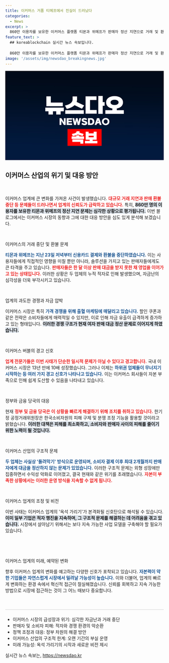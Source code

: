 ```yaml
---
title: 이커머스 거품 티메프에서 진실이 드러났다
categories:
  - News
excerpt: >
  860만 이용자를 보유한 이커머스 플랫폼 티몬과 위메프가 판매자 정산 지연으로 거래 및 환불을 중단하면서 업계가 비상사태에 빠졌다. 이로 인해 판매자들은 한 달 넘게 대금을 받지 못하고, 피해 규모는 최소 1000억원에 이를 것으로 전망된다.
feature_text: >
  ## koreablockchain 실시간 뉴스 속보입니다.

  860만 이용자를 보유한 이커머스 플랫폼 티몬과 위메프가 판매자 정산 지연으로 거래 및 환불을 중단하면서 업계가 비상사태에 빠졌다. 이로 인해 판매자들은 한 달 넘게 대금을 받지 못하고, 피해 규모는 최소 1000억원에 이를 것으로 전망된다.
image: '/assets/img/newsdao_breakingnews.jpg'
---
```


<p><img src="/assets/img/newsdao_breakingnews.jpg" alt="koreablockchain 속보" /></p>

<h2 data-ke-size="size26">이커머스 산업의 위기 및 대응 방안</h2>

<p data-ke-size="size16">&nbsp;</p>

<p>이커머스 업계에 큰 변화를 가져온 사건이 발생했습니다. <b><span style="color: #ee2323;">대규모 거래 지연과 판매 환불 중단 등 문제들이 드러나면서 업계의 신뢰도가 급락하고 있습니다.</span></b> 특히, <b><span style="background-color: #21538527;">860만 명의 이용자를 보유한 티몬과 위메프의 정산 지연 문제는 심각한 상황으로 평가됩니다.</span></b> 이번 블로그에서는 이커머스 시장의 동향과 그에 대한 대응 방안을 심도 있게 분석해 보겠습니다.</p>

<p data-ke-size="size16">&nbsp;</p>

<p>이커머스의 거래 중단 및 환불 문제</p>

<p><b><span style="color: #1a5490;">티몬과 위메프는 지난 23일 저녁부터 신용카드 결제와 환불을 중단하였습니다.</span></b> 이는 사용자들에게 직접적인 영향을 미칠 뿐만 아니라, 솔루션을 가지고 있는 판매자들에게도 큰 타격을 주고 있습니다. <b><span style="color: #ee2323;">판매자들은 한 달 이상 판매 대금을 받지 못한 채 영업을 이어가고 있는 상태입니다.</span></b> 이러한 상황은 두 업체의 누적 적자로 인해 발생했으며, 자금난의 심각성을 더욱 부각시키고 있습니다.</p>

<p data-ke-size="size16">&nbsp;</p>

<p>업계의 과도한 경쟁과 자금 압박</p>

<p>이커머스 시장은 특히 <b><span style="color: #1a5490;">가격 경쟁을 위해 출혈 마케팅에 매달리고 있습니다.</span></b> 할인 쿠폰과 같은 전략은 소비자들에게 매력적일 수 있지만, 이로 인해 자금 유출이 급격하게 증가하고 있는 형태입니다. <b><span style="background-color: #21538527;">이러한 경쟁 구조가 현재 여자 판매 대금 정산 문제로 이어지게 하였습니다.</span></b> </p>

<p data-ke-size="size16">&nbsp;</p>

<p>이커머스 버블의 경고 신호</p>

<p><b><span style="color: #ee2323;">업계 전문가들은 이번 사태가 단순한 일시적 문제가 아닐 수 있다고 경고합니다.</span></b> 국내 이커머스 시장은 13년 만에 10배 성장했습니다. 그러나 이제는 <b><span style="color: #1a5490;">하위권 업체들이 무너지기 시작하는 등 여러 가지 경고 신호가 나타나고 있습니다.</span></b> 이는 이커머스 회사들이 자본 부족으로 인해 쉽게 도산할 수 있음을 나타내고 있습니다.</p>

<p data-ke-size="size16">&nbsp;</p>

<p>정부와 금융 당국의 대응</p>

<p>현재 <b><span style="color: #ee2323;">정부 및 금융 당국은 이 상황을 빠르게 해결하기 위해 조치를 취하고 있습니다.</span></b> 한기정 공정거래위원장은 한국소비자원의 피해 구제 및 분쟁 조정 기능을 활용할 것이라고 밝혔습니다. <b><span style="background-color: #21538527;">이러한 대책은 피해를 최소화하고, 소비자와 판매자 사이의 피해를 줄이기 위한 노력이 될 것입니다.</span></b></p>

<p data-ke-size="size16">&nbsp;</p>

<p>이커머스 산업의 구조적 문제</p>

<p><b><span style="color: #1a5490;">두 업체는 사실상 '돌려막기' 방식으로 운영되며, 소비자 결제 이후 최대 2개월까지 판매자에게 대금을 정산하지 않는 문제가 있었습니다.</span></b> 이러한 구조적 문제는 외형 성장에만 집중하면서 수익성 악화로 이어졌고, 결국 현재와 같은 위기를 초래했습니다. <b><span style="color: #ee2323;">자본이 부족한 상황에서는 이러한 운영 방식을 지속할 수 없게 됩니다.</span></b></p>

<p data-ke-size="size16">&nbsp;</p>

<p>이커머스 업계의 조정 및 비전</p>

<p>이번 사태는 이커머스 업계의 '옥석 가리기'가 본격화될 신호탄으로 해석될 수 있습니다. <b><span style="background-color: #21538527;">이미 일부 기업은 적자 행진을 지속하며, 그 구조적 문제를 해결하는 데 어려움을 겪고 있습니다.</span></b> 시장에서 살아남기 위해서는 보다 지속 가능한 사업 모델을 구축해야 할 필요가 있습니다.</p>

<p data-ke-size="size16">&nbsp;</p>

<p data-ke-size="size16">&nbsp;</p>

<p>이커머스 업계의 미래, 예약된 변화</p>

<p>향후 이커머스 업계의 변화를 예고하는 다양한 신호가 포착되고 있습니다. <b><span style="color: #1a5490;">자본력이 약한 기업들은 자연스럽게 시장에서 밀려날 가능성이 높습니다.</span></b> 이와 더불어, 업계의 빠르게 변화하는 환경 속에서 혁신적 접근이 절실해졌습니다. 신뢰를 회복하고 지속 가능한 방법으로 시장에 접근하는 것이 그 어느 때보다 중요합니다.</p>

<p data-ke-size="size16">&nbsp;</p>

<div style="border-top: 1px solid #ccc; margin: 20px 0;"></div>

<ul>
    <li>이커머스 시장의 급성장과 위기: 심각한 자금난과 거래 중단</li>
    <li>판매자 및 소비자 피해: 적자와 경쟁 환경의 악순환</li>
    <li>정책 조정과 대응: 정부 차원의 해결 방안</li>
    <li>이커머스 산업의 구조적 한계: 오랜 기간의 부실 운영</li>
    <li>미래 가능성: 옥석 가리기의 시작과 새로운 비전 제시</li>
</ul>
실시간 뉴스 속보는, <a href="https://newsdao.kr" rel="dofollow">https://newsdao.kr</a>


